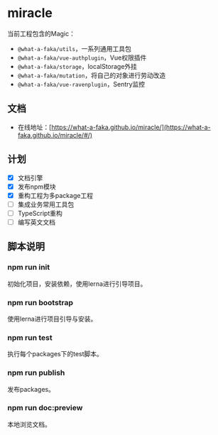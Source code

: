 # miracle
当前工程包含的Magic：
- `@what-a-faka/utils`，一系列通用工具包
- `@what-a-faka/vue-authplugin`，Vue权限插件
- `@what-a-faka/storage`，localStorage外挂
- `@what-a-faka/mutation`，将自己的对象进行劳动改造
- `@what-a-faka/vue-ravenplugin`，Sentry监控

## 文档
- 在线地址：[https://what-a-faka.github.io/miracle/](https://what-a-faka.github.io/miracle/#/)

## 计划
- [x] 文档引擎
- [x] 发布npm模块
- [x] 重构工程为多package工程
- [ ] 集成业务常用工具包
- [ ] TypeScript重构
- [ ] 编写英文文档

## 脚本说明
### npm run init
初始化项目，安装依赖，使用lerna进行引导项目。

### npm run bootstrap
使用lerna进行项目引导与安装。

### npm run test
执行每个packages下的test脚本。

### npm run publish
发布packages。

### npm run doc:preview
本地浏览文档。

